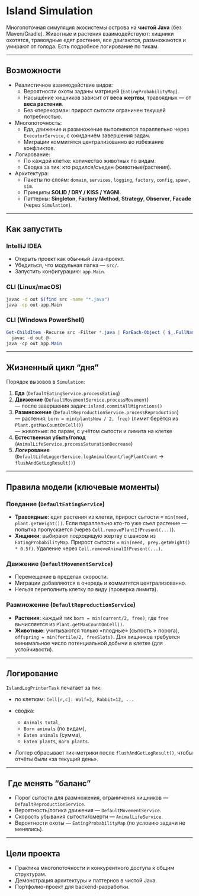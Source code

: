 # Island Simulation

Многопоточная симуляция экосистемы острова на **чистой Java** (без Maven/Gradle).
Животные и растения взаимодействуют: хищники охотятся, травоядные едят растения, все двигаются, размножаются и умирают от голода. Есть подробное логирование по тикам.

---

## Возможности
- Реалистичное взаимодействие видов:
  - Вероятности охоты заданы матрицей (`EatingProbabilityMap`).
  - Насыщение хищников зависит от **веса жертвы**, травоядных — от **веса растения**.
  - Без «перекорма»: прирост сытости ограничен текущей потребностью.
- Многопоточность:
  - Еда, движение и размножение выполняются параллельно через `ExecutorService`, с ожиданием завершения задач.
  - Миграции коммитятся централизованно во избежание конфликтов.
- Логирование:
  - По каждой клетке: количество животных по видам.
  - Сводка за тик: кто родился/съеден (животные/растения).
- Архитектура:
  - Пакеты по слоям: `domain`, `services`, `logging`, `factory`, `config`, `spawn`, `sim`.
  - Принципы **SOLID / DRY / KISS / YAGNI**.
  - Паттерны: **Singleton**, **Factory Method**, **Strategy**, **Observer**, **Facade** (через `Simulation`).

---

## Как запустить
### IntelliJ IDEA
- Открыть проект как обычный Java-проект.
- Убедиться, что модульная папка — `src/`.
- Запустить конфигурацию: `app.Main`.

### CLI (Linux/macOS)
```bash
javac -d out $(find src -name "*.java")
java -cp out app.Main
```

### CLI (Windows PowerShell)
```powershell
Get-ChildItem -Recurse src -Filter *.java | ForEach-Object { $_.FullName } | `
  javac -d out @-
java -cp out app.Main
```

---

## Жизненный цикл “дня”
Порядок вызовов в `Simulation`:
1. **Еда** (`DefaultEatingService.processEating`)
2. **Движение** (`DefaultMovementService.processMovement`)  
   — после завершения задач: `island.commitAllMigrations()`
3. **Размножение** (`DefaultReproductionService.processReproduction`)  
   — растения: `born = min(plantsNow / 2, free)` (лимит берётся из `Plant.getMaxCountOnCell()`)  
   — животные: по парам, с учётом сытости и лимита на клетке
4. **Естественная убыть/голод** (`AnimalLifeService.processSaturationDecrease`)
5. **Логирование** (`DefaultLifeLoggerService.logAnimalCount/logPlantCount` → `flushAndGetLogResult()`)

---

## Правила модели (ключевые моменты)
### Поедание (`DefaultEatingService`)
- **Травоядные**: едят растения из клетки, прирост сытости = `min(need, plant.getWeight())`.
  Если параллельно кто-то уже съел растение — попытка пропускается (через `Cell.removePlantIfPresent(...)`).
- **Хищники**: выбирают подходящую жертву с шансом из `EatingProbabilityMap`.
  Прирост сытости = `min(need, prey.getWeight() * 0.5f)`. Удаление через `Cell.removeAnimalIfPresent(...)`.

### Движение (`DefaultMovementService`)
- Перемещение в пределах скорости.
- Миграции добавляются в очередь и коммитятся централизованно.
- Нельзя переполнить клетку по виду (проверка лимита).

### Размножение (`DefaultReproductionService`)
- **Растения**: каждый тик `born = min(current/2, free)`, где `free` вычисляется из `Plant.getMaxCountOnCell()`.
- **Животные**: учитываются только «плодные» (сытость ≥ порога), `offspring = min(fertile/2, freeSlots)`.
  Для хищников требуется минимальное число потенциальной добычи в клетке (для устойчивости).

---

## Логирование
`IslandLogPrinterTask` печатает за тик:
- по клеткам: `Cell[r,c]: Wolf=3, Rabbit=12, ...`
- сводка:
  - `Animals total`,
  - `Born animals` (по видам),
  - `Eaten animals` (сумма),
  - `Eaten plants`, `Born plants`.

- Логгер сбрасывает тик-метрики после `flushAndGetLogResult()`, чтобы отчёты были «за текущий день».

---

## ️ Где менять “баланс”
- Порог сытости для размножения, ограничения хищников — `DefaultReproductionService`.
- Вероятность/логика движения — `DefaultMovementService`.
- Скорость убывания сытости/смерти — `AnimalLifeService`.
- Вероятности охоты — `EatingProbabilityMap` (по условию задачи не менялись).

---

## Цели проекта
- Практика многопоточности и конкурентного доступа к общим структурам.
- Демонстрация архитектуры и паттернов в чистой Java.
- Портфолио-проект для backend-разработки.

